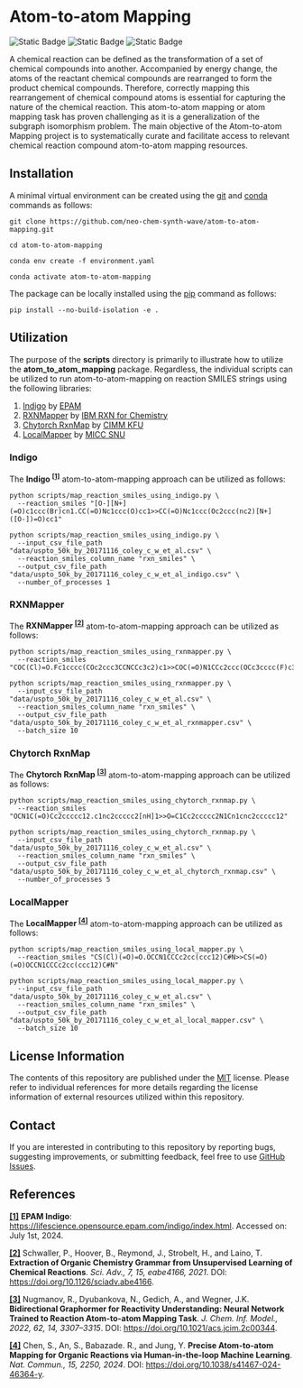 # Atom-to-atom Mapping
![Static Badge](https://img.shields.io/badge/atom__to__atom__mapping-v.2024.07.1-%2300E78A?logo=github&style=flat)
![Static Badge](https://img.shields.io/badge/Institute%20of%20Science%20Tokyo-%231C3177?style=flat)
![Static Badge](https://img.shields.io/badge/Elix%2C%20Inc.-%235EB6B3?style=flat)

A chemical reaction can be defined as the transformation of a set of chemical compounds into another. Accompanied by
energy change, the atoms of the reactant chemical compounds are rearranged to form the product chemical compounds.
Therefore, correctly mapping this rearrangement of chemical compound atoms is essential for capturing the nature of the
chemical reaction. This atom-to-atom mapping or atom mapping task has proven challenging as it is a generalization of
the subgraph isomorphism problem. The main objective of the Atom-to-atom Mapping project is to systematically curate and
facilitate access to relevant chemical reaction compound atom-to-atom mapping resources.


## Installation
A minimal virtual environment can be created using the [git](https://git-scm.com) and [conda](https://conda.io) commands
as follows:

```shell
git clone https://github.com/neo-chem-synth-wave/atom-to-atom-mapping.git

cd atom-to-atom-mapping

conda env create -f environment.yaml

conda activate atom-to-atom-mapping
```

The package can be locally installed using the [pip](https://pip.pypa.io) command as follows:

```shell
pip install --no-build-isolation -e .
```


## Utilization
The purpose of the **scripts** directory is primarily to illustrate how to utilize the **atom_to_atom_mapping** package.
Regardless, the individual scripts can be utilized to run atom-to-atom-mapping on reaction SMILES strings using the
following libraries:

1. [Indigo](https://github.com/epam/Indigo) by [EPAM](https://github.com/epam)
2. [RXNMapper](https://github.com/rxn4chemistry/rxnmapper) by [IBM RXN for Chemistry](https://github.com/rxn4chemistry)
3. [Chytorch RxnMap](https://github.com/chython/chytorch-rxnmap) by [CIMM KFU](https://github.com/cimm-kzn)
4. [LocalMapper](https://github.com/snu-micc/LocalMapper) by [MICC SNU](https://github.com/snu-micc)


### Indigo
The **Indigo <sup>[[1]](#references)</sup>** atom-to-atom-mapping approach can be utilized as follows:

```shell
python scripts/map_reaction_smiles_using_indigo.py \
  --reaction_smiles "[O-][N+](=O)c1ccc(Br)cn1.CC(=O)Nc1ccc(O)cc1>>CC(=O)Nc1ccc(Oc2ccc(nc2)[N+]([O-])=O)cc1"

python scripts/map_reaction_smiles_using_indigo.py \
  --input_csv_file_path "data/uspto_50k_by_20171116_coley_c_w_et_al.csv" \
  --reaction_smiles_column_name "rxn_smiles" \
  --output_csv_file_path "data/uspto_50k_by_20171116_coley_c_w_et_al_indigo.csv" \
  --number_of_processes 1
```


### RXNMapper
The **RXNMapper <sup>[[2]](#references)</sup>** atom-to-atom-mapping approach can be utilized as follows:

```shell
python scripts/map_reaction_smiles_using_rxnmapper.py \
  --reaction_smiles "COC(Cl)=O.Fc1cccc(COc2ccc3CCNCCc3c2)c1>>COC(=O)N1CCc2ccc(OCc3cccc(F)c3)cc2CC1"

python scripts/map_reaction_smiles_using_rxnmapper.py \
  --input_csv_file_path "data/uspto_50k_by_20171116_coley_c_w_et_al.csv" \
  --reaction_smiles_column_name "rxn_smiles" \
  --output_csv_file_path "data/uspto_50k_by_20171116_coley_c_w_et_al_rxnmapper.csv" \
  --batch_size 10
```


### Chytorch RxnMap
The **Chytorch RxnMap <sup>[[3]](#references)</sup>** atom-to-atom-mapping approach can be utilized as follows:

```shell
python scripts/map_reaction_smiles_using_chytorch_rxnmap.py \
  --reaction_smiles "OCN1C(=O)Cc2ccccc12.c1nc2ccccc2[nH]1>>O=C1Cc2ccccc2N1Cn1cnc2ccccc12"

python scripts/map_reaction_smiles_using_chytorch_rxnmap.py \
  --input_csv_file_path "data/uspto_50k_by_20171116_coley_c_w_et_al.csv" \
  --reaction_smiles_column_name "rxn_smiles" \
  --output_csv_file_path "data/uspto_50k_by_20171116_coley_c_w_et_al_chytorch_rxnmap.csv" \
  --number_of_processes 5
```

### LocalMapper
The **LocalMapper <sup>[[4]](#references)</sup>** atom-to-atom-mapping approach can be utilized as follows:

```shell
python scripts/map_reaction_smiles_using_local_mapper.py \
  --reaction_smiles "CS(Cl)(=O)=O.OCCN1CCCc2cc(ccc12)C#N>>CS(=O)(=O)OCCN1CCCc2cc(ccc12)C#N"

python scripts/map_reaction_smiles_using_local_mapper.py \
  --input_csv_file_path "data/uspto_50k_by_20171116_coley_c_w_et_al.csv" \
  --reaction_smiles_column_name "rxn_smiles" \
  --output_csv_file_path "data/uspto_50k_by_20171116_coley_c_w_et_al_local_mapper.csv" \
  --batch_size 10
```


## License Information
The contents of this repository are published under the [MIT](/LICENSE) license. Please refer to individual references
for more details regarding the license information of external resources utilized within this repository.


## Contact
If you are interested in contributing to this repository by reporting bugs, suggesting improvements, or submitting
feedback, feel free to use [GitHub Issues](https://github.com/neo-chem-synth-wave/ncsw-chemistry/issues).


## References
**[[1]](https://lifescience.opensource.epam.com/indigo/index.html)** **EPAM Indigo**:
https://lifescience.opensource.epam.com/indigo/index.html. Accessed on: July 1st, 2024.

**[[2]](/references/20210407_schwaller_p_et_al.md)** Schwaller, P., Hoover, B., Reymond, J., Strobelt, H., and Laino, T.
**Extraction of Organic Chemistry Grammar from Unsupervised Learning of Chemical Reactions**. _Sci. Adv., 7, 15,
eabe4166, 2021_. DOI: https://doi.org/10.1126/sciadv.abe4166.

**[[3]](/references/20220706_nugmanov_r_et_al.md)** Nugmanov, R., Dyubankova, N., Gedich, A., and Wegner, J.K.
**Bidirectional Graphormer for Reactivity Understanding: Neural Network Trained to Reaction Atom-to-atom Mapping Task**.
_J. Chem. Inf. Model., 2022, 62, 14, 3307–3315_. DOI: https://doi.org/10.1021/acs.jcim.2c00344.

**[[4]](/references/20240313_chen_s_et_al.md)** Chen, S., An, S., Babazade. R., and Jung, Y. **Precise Atom-to-atom
Mapping for Organic Reactions via Human-in-the-loop Machine Learning**.  _Nat. Commun., 15, 2250, 2024_.
DOI: https://doi.org/10.1038/s41467-024-46364-y.
